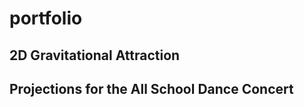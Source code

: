 # portfolio
## 2D Gravitational Attraction

<script src="processing.min.js"></script>
<canvas data-processing-sources="keplers_laws_2.pde"></canvas>

## Projections for the All School Dance Concert

<script src="processing.min.js"></script>
<canvas data-processing-sources="illusion.pde"></canvas>


<canvas data-processing-sources="optical_illusion.pde"></canvas>


<canvas data-processing-sources="noisy_fabric.pde"></canvas>

